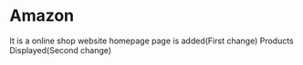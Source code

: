 # Amazon
It is a online shop website
homepage page is added(First change)
Products Displayed(Second change)
